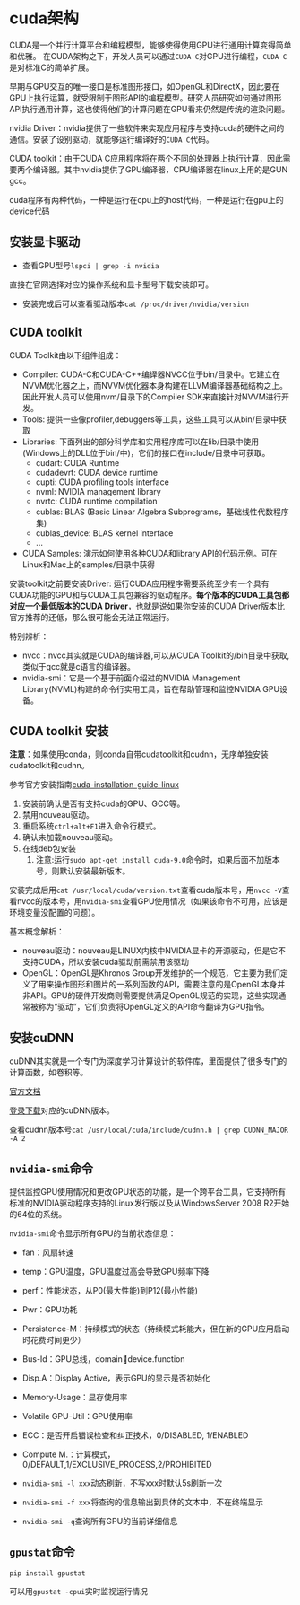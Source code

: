 # cuda架构

CUDA是一个并行计算平台和编程模型，能够使得使用GPU进行通用计算变得简单和优雅。
在CUDA架构之下，开发人员可以通过`CUDA C`对GPU进行编程，`CUDA C`是对标准C的简单扩展。

早期与GPU交互的唯一接口是标准图形接口，如OpenGL和DirectX，因此要在GPU上执行运算，就受限制于图形API的编程模型。研究人员研究如何通过图形API执行通用计算，这也使得他们的计算问题在GPU看来仍然是传统的渲染问题。

nvidia Driver：nvidia提供了一些软件来实现应用程序与支持cuda的硬件之间的通信。安装了设别驱动，就能够运行编译好的`CUDA C`代码。

CUDA toolkit：由于CUDA C应用程序将在两个不同的处理器上执行计算，因此需要两个编译器。其中nvidia提供了GPU编译器，CPU编译器在linux上用的是GUN gcc。

cuda程序有两种代码，一种是运行在cpu上的host代码，一种是运行在gpu上的device代码

## 安装显卡驱动

* 查看GPU型号`lspci | grep -i nvidia`

直接在官网选择对应的操作系统和显卡型号下载安装即可。

* 安装完成后可以查看驱动版本`cat /proc/driver/nvidia/version`

## CUDA toolkit

CUDA Toolkit由以下组件组成：

* Compiler: CUDA-C和CUDA-C++编译器NVCC位于bin/目录中。它建立在NVVM优化器之上，而NVVM优化器本身构建在LLVM编译器基础结构之上。因此开发人员可以使用nvm/目录下的Compiler SDK来直接针对NVVM进行开发。
* Tools: 提供一些像profiler,debuggers等工具，这些工具可以从bin/目录中获取
* Libraries: 下面列出的部分科学库和实用程序库可以在lib/目录中使用(Windows上的DLL位于bin/中)，它们的接口在include/目录中可获取。
  * cudart: CUDA Runtime
  * cudadevrt: CUDA device runtime
  * cupti: CUDA profiling tools interface
  * nvml: NVIDIA management library
  * nvrtc: CUDA runtime compilation
  * cublas: BLAS (Basic Linear Algebra Subprograms，基础线性代数程序集)
  * cublas_device: BLAS kernel interface
  * ...
* CUDA Samples: 演示如何使用各种CUDA和library API的代码示例。可在Linux和Mac上的samples/目录中获得

安装toolkit之前要安装Driver: 运行CUDA应用程序需要系统至少有一个具有CUDA功能的GPU和与CUDA工具包兼容的驱动程序。**每个版本的CUDA工具包都对应一个最低版本的CUDA Driver**，也就是说如果你安装的CUDA Driver版本比官方推荐的还低，那么很可能会无法正常运行。

特别辨析：
* nvcc：nvcc其实就是CUDA的编译器,可以从CUDA Toolkit的/bin目录中获取,类似于gcc就是c语言的编译器。
* nvidia-smi：它是一个基于前面介绍过的NVIDIA Management Library(NVML)构建的命令行实用工具，旨在帮助管理和监控NVIDIA GPU设备。

## CUDA toolkit 安装

**注意**：如果使用conda，则conda自带cudatoolkit和cudnn，无序单独安装cudatoolkit和cudnn。

参考官方安装指南[cuda-installation-guide-linux](https://docs.nvidia.com/cuda/cuda-installation-guide-linux/index.html)

1. 安装前确认是否有支持cuda的GPU、GCC等。
2. 禁用nouveau驱动。
3. 重启系统`ctrl+alt+F1`进入命令行模式。
4. 确认未加载nouveau驱动。
5. 在线deb包安装
   1. 注意:运行`sudo apt-get install cuda-9.0`命令时，如果后面不加版本号，则默认安装最新版本。

安装完成后用`cat /usr/local/cuda/version.txt`查看cuda版本号，用`nvcc -V`查看nvcc的版本号，用`nvidia-smi`查看GPU使用情况（如果该命令不可用，应该是环境变量没配置的问题）。

基本概念解析：
* nouveau驱动：nouveau是LINUX内核中NVIDIA显卡的开源驱动，但是它不支持CUDA，所以安装cuda驱动前需禁用该驱动
* OpenGL：OpenGL是Khronos Group开发维护的一个规范，它主要为我们定义了用来操作图形和图片的一系列函数的API，需要注意的是OpenGL本身并非API。GPU的硬件开发商则需要提供满足OpenGL规范的实现，这些实现通常被称为“驱动”，它们负责将OpenGL定义的API命令翻译为GPU指令。

## 安装cuDNN

cuDNN其实就是一个专门为深度学习计算设计的软件库，里面提供了很多专门的计算函数，如卷积等。

[官方文档](https://docs.nvidia.com/deeplearning/sdk/cudnn-install/#installlinux-tar)

[登录下载](https://developer.nvidia.com/rdp/cudnn-archive)对应的cuDNN版本。

查看cudnn版本号`cat /usr/local/cuda/include/cudnn.h | grep CUDNN_MAJOR -A 2`

## `nvidia-smi`命令

提供监控GPU使用情况和更改GPU状态的功能，是一个跨平台工具，它支持所有标准的NVIDIA驱动程序支持的Linux发行版以及从WindowsServer 2008 R2开始的64位的系统。

`nvidia-smi`命令显示所有GPU的当前状态信息：
* fan：风扇转速
* temp：GPU温度，GPU温度过高会导致GPU频率下降
* perf：性能状态，从P0(最大性能)到P12(最小性能)
* Pwr：GPU功耗
* Persistence-M：持续模式的状态（持续模式耗能大，但在新的GPU应用启动时花费时间更少）
* Bus-Id：GPU总线，domain:bus:device.function
* Disp.A：Display Active，表示GPU的显示是否初始化
* Memory-Usage：显存使用率
* Volatile GPU-Util：GPU使用率
* ECC：是否开启错误检查和纠正技术，0/DISABLED, 1/ENABLED
* Compute M.：计算模式，0/DEFAULT,1/EXCLUSIVE_PROCESS,2/PROHIBITED

* `nvidia-smi -l xxx`动态刷新，不写xxx时默认5s刷新一次
* `nvidia-smi -f xxx`将查询的信息输出到具体的文本中，不在终端显示
* `nvidia-smi -q`查询所有GPU的当前详细信息


## `gpustat`命令

`pip install gpustat`

可以用`gpustat -cpui`实时监视运行情况